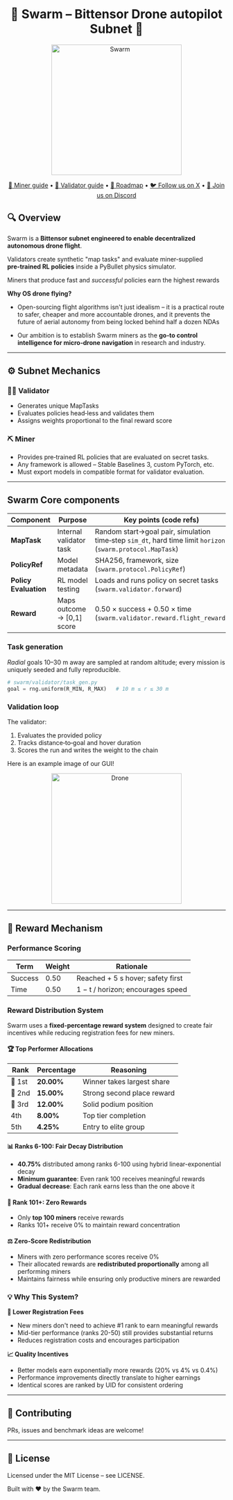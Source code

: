 <div align="center">
  <h1>🐝 <strong>Swarm</strong> – Bittensor Drone autopilot Subnet 🐝</h1>
  <img src="swarm/assets/Swarm2.png" alt="Swarm"  width="300">
  <p>
    <a href="docs/miner.md">🚀 Miner guide</a> &bull;
    <a href="docs/validator.md">🔐 Validator guide</a> &bull;
    <a href="docs/roadmap.md">🔐 Roadmap</a> &bull;
    <a href="https://x.com/SwarmSubnet">🐦 Follow us on X</a> &bull;
    <a href="https://discord.com/channels/799672011265015819/1385341501130801172">💬 Join us on Discord</a>
  </p>
</div>

## 🔍 Overview
Swarm is a **Bittensor subnet engineered to enable decentralized autonomous drone flight**.

Validators create synthetic "map tasks" and evaluate miner‑supplied **pre‑trained RL policies** inside a PyBullet physics simulator.  

Miners that produce fast and *successful* policies earn the highest rewards

**Why OS drone flying?**

- Open-sourcing flight algorithms isn't just idealism – it is a practical route to safer, cheaper and more accountable drones, and it prevents the future of aerial autonomy from being locked behind half a dozen NDAs

- Our ambition is to establish Swarm miners as the **go‑to control intelligence for micro‑drone navigation** in research and industry.

---
## ⚙️ Subnet Mechanics

### 🧑‍🏫 Validator

- Generates unique MapTasks  
- Evaluates policies head‑less and validates them
- Assigns weights proportional to the final reward score

### ⛏️ Miner

- Provides pre‑trained RL policies that are evaluated on secret tasks.  
- Any framework is allowed – Stable Baselines 3, custom PyTorch, etc.  
- Must export models in compatible format for validator evaluation.

---

## Swarm Core components

| Component             | Purpose                           | Key points (code refs)                                                      |
|-----------------------|-----------------------------------|------------------------------------------------------------------------------|
| **MapTask**           | Internal validator task         | Random start→goal pair, simulation time‑step `sim_dt`, hard time limit `horizon` (`swarm.protocol.MapTask`) |
| **PolicyRef**         | Model metadata                    | SHA256, framework, size (`swarm.protocol.PolicyRef`) |
| **Policy Evaluation** | RL model testing                 | Loads and runs policy on secret tasks (`swarm.validator.forward`) |
| **Reward**            | Maps outcome → [0,1] score        | 0.50 × success + 0.50 × time (`swarm.validator.reward.flight_reward`) |

### Task generation

*Radial* goals 10–30 m away are sampled at random altitude; every mission is uniquely seeded and fully reproducible.

```python
# swarm/validator/task_gen.py
goal = rng.uniform(R_MIN, R_MAX)   # 10 m ≤ r ≤ 30 m
```

### Validation loop  
The validator:

1. Evaluates the provided policy
2. Tracks distance‑to‑goal and hover duration
3. Scores the run and writes the weight to the chain

Here is an example image of our GUI!

<div align="center">
<img src="swarm/assets/drone_image.png" alt="Drone"  width="300">
</div>

---

## 🎯 Reward Mechanism

### Performance Scoring
| Term        | Weight | Rationale                               |
|-------------|--------|-----------------------------------------|
| Success     | 0.50   | Reached + 5 s hover; safety first       |
| Time        | 0.50   | 1 − t / horizon; encourages speed       |

### Reward Distribution System

Swarm uses a **fixed-percentage reward system** designed to create fair incentives while reducing registration fees for new miners.

#### 🏆 Top Performer Allocations
| Rank | Percentage | Reasoning |
|------|------------|-----------|
| 🥇 1st | **20.00%** | Winner takes largest share |
| 🥈 2nd | **15.00%** | Strong second place reward |
| 🥉 3rd | **12.00%** | Solid podium position |
| 4th  | **8.00%**  | Top tier completion |
| 5th  | **4.25%**  | Entry to elite group |

#### 📊 Ranks 6-100: Fair Decay Distribution
- **40.75%** distributed among ranks 6-100 using hybrid linear-exponential decay
- **Minimum guarantee**: Even rank 100 receives meaningful rewards
- **Gradual decrease**: Each rank earns less than the one above it

#### 🚫 Rank 101+: Zero Rewards
- Only **top 100 miners** receive rewards
- Ranks 101+ receive 0% to maintain reward concentration

#### ⚖️ Zero-Score Redistribution
- Miners with zero performance scores receive 0%
- Their allocated rewards are **redistributed proportionally** among all performing miners
- Maintains fairness while ensuring only productive miners are rewarded

### 💡 Why This System?

**🔻 Lower Registration Fees**
- New miners don't need to achieve #1 rank to earn meaningful rewards
- Mid-tier performance (ranks 20-50) still provides substantial returns
- Reduces registration costs and encourages participation

**📈 Quality Incentives**
- Better models earn exponentially more rewards (20% vs 4% vs 0.4%)
- Performance improvements directly translate to higher earnings
- Identical scores are ranked by UID for consistent ordering

---

## 🤝 Contributing
PRs, issues and benchmark ideas are welcome!  

---

## 📜 License
Licensed under the MIT License – see LICENSE.

Built with ❤️ by the Swarm team.